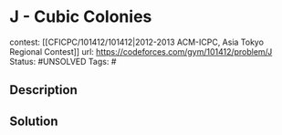 # J - Cubic Colonies

contest: [[CFICPC/101412/101412|2012-2013 ACM-ICPC, Asia Tokyo Regional Contest]]
url: https://codeforces.com/gym/101412/problem/J
Status: #UNSOLVED
Tags: #

## Description

## Solution

